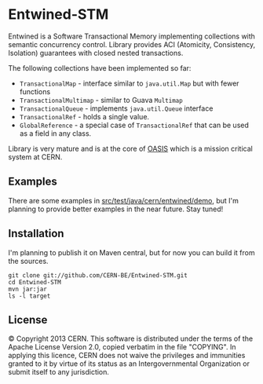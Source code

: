 Entwined-STM
============

Entwined is a Software Transactional Memory implementing collections with semantic concurrency control. Library provides ACI (Atomicity, Consistency, Isolation) guarantees with closed nested transactions.

The following collections have been implemented so far:

-  `TransactionalMap` - interface similar to `java.util.Map` but with fewer functions
-  `TransactionalMultimap` - similar to Guava `Multimap`
-  `TransactionalQueue` - implements `java.util.Queue` interface
-  `TransactionalRef` - holds a single value.
-  `GlobalReference` - a special case of `TransactionalRef` that can be used as a field in any class.

Library is very mature and is at the core of [OASIS](http://project-oasis.web.cern.ch/project-oasis/) which is a mission critical system at CERN.

Examples
-------------
There are some examples in [src/test/java/cern/entwined/demo](src/test/java/cern/entwined/demo), but I'm planning to provide better examples in the near future. Stay tuned!


Installation
--------------

I'm planning to publish it on Maven central, but for now you can build it from the sources.

```
git clone git://github.com/CERN-BE/Entwined-STM.git
cd Entwined-STM
mvn jar:jar
ls -l target
```

License
-

© Copyright 2013 CERN. This software is distributed under the terms of the Apache License Version 2.0, copied verbatim in the file "COPYING". In applying this licence, CERN does not waive the privileges and immunities granted to it by virtue of its status as an Intergovernmental Organization or submit itself to any jurisdiction.

  [Ivan Koblik]: koblik.blogspot.com
